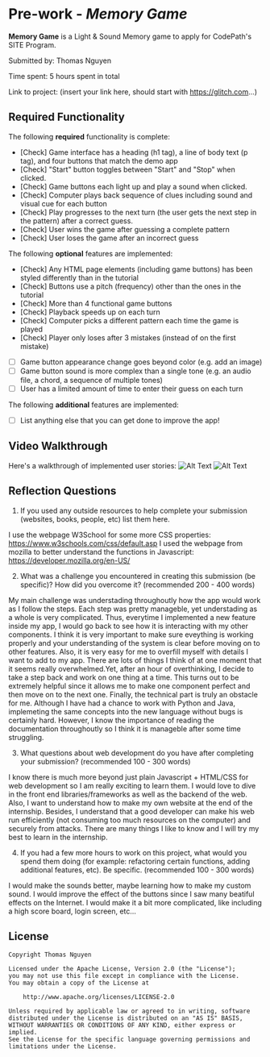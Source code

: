 # Pre-work - *Memory Game*

**Memory Game** is a Light & Sound Memory game to apply for CodePath's SITE Program. 

Submitted by: Thomas Nguyen

Time spent: 5 hours spent in total

Link to project: (insert your link here, should start with https://glitch.com...)

## Required Functionality

The following **required** functionality is complete:

* [Check] Game interface has a heading (h1 tag), a line of body text (p tag), and four buttons that match the demo app
* [Check] "Start" button toggles between "Start" and "Stop" when clicked. 
* [Check] Game buttons each light up and play a sound when clicked. 
* [Check] Computer plays back sequence of clues including sound and visual cue for each button
* [Check] Play progresses to the next turn (the user gets the next step in the pattern) after a correct guess. 
* [Check] User wins the game after guessing a complete pattern
* [Check] User loses the game after an incorrect guess

The following **optional** features are implemented:

* [Check] Any HTML page elements (including game buttons) has been styled differently than in the tutorial
* [Check] Buttons use a pitch (frequency) other than the ones in the tutorial
* [Check] More than 4 functional game buttons
* [Check] Playback speeds up on each turn
* [Check] Computer picks a different pattern each time the game is played
* [Check] Player only loses after 3 mistakes (instead of on the first mistake)
* [ ] Game button appearance change goes beyond color (e.g. add an image)
* [ ] Game button sound is more complex than a single tone (e.g. an audio file, a chord, a sequence of multiple tones)
* [ ] User has a limited amount of time to enter their guess on each turn

The following **additional** features are implemented:

- [ ] List anything else that you can get done to improve the app!

## Video Walkthrough

Here's a walkthrough of implemented user stories:
![Alt Text](https://cdn.glitch.com/c9a4587e-8520-4282-b7a3-3222af7b312e%2FCode%20Path%20GIF%20Testing.gif?v=1616622498404)
![Alt Text](https://cdn.glitch.com/c9a4587e-8520-4282-b7a3-3222af7b312e%2FCode%20Path%20GIF%20Fail%20Playing.gif?v=1616622353585)


## Reflection Questions
1. If you used any outside resources to help complete your submission (websites, books, people, etc) list them here. 

I use the webpage W3School for some more CSS properties: https://www.w3schools.com/css/default.asp
I used the webpage from mozilla to better understand the functions in Javascript: https://developer.mozilla.org/en-US/

2. What was a challenge you encountered in creating this submission (be specific)? How did you overcome it? (recommended 200 - 400 words) 

My main challenge was understading throughoutly how the app would work as I follow the steps. Each step was pretty manageble, yet understading as a whole is 
very complicated. Thus, everytime I implemented a new feature inside my app, I would go back to see how it is interacting with my other components. I think 
it is very important to make sure eveything is working properly and your understanding of the system is clear before moving on to other features. Also, it is very easy for me to overfill myself with details I want to add to my app. There are lots of things I think of at one moment that it seems 
really overwhelmed.Yet, after an hour of overthinking, I decide to take a step back and work on one thing at a time. This turns out to be extremely 
helpful since it allows me to make one component perfect and then move on to the next one. Finally, the technical part is truly an obstacle for me. Although I have had a chance to work with Python and Java, implemeting the same concepts into 
the new language without bugs is certainly hard. However, I know the importance of reading the documentation throughoutly so I think it is manageble 
after some time struggling.

3. What questions about web development do you have after completing your submission? (recommended 100 - 300 words) 

I know there is much more beyond just plain Javascript + HTML/CSS for web development so I am really exciting to learn them. I would love to dive in the front
end libraries/frameworks as well as the backend of the web. Also, I want to understand how to make my own website at the end of the internship. Besides,
I understand that a good developer can make his web run efficiently (not consuming too much resources on the computer) and securely from attacks.
There are many things I like to know and I will try my best to learn in the internship.

4. If you had a few more hours to work on this project, what would you spend them doing (for example: refactoring certain functions, adding additional features, etc). Be specific. (recommended 100 - 300 words) 

I would make the sounds better, maybe learning how to make my custom sound.
I would improve the effect of the buttons since I saw many beatiful effects on the Internet.
I would make it a bit more complicated, like including a high score board, login screen, etc...


## License

    Copyright Thomas Nguyen

    Licensed under the Apache License, Version 2.0 (the "License");
    you may not use this file except in compliance with the License.
    You may obtain a copy of the License at

        http://www.apache.org/licenses/LICENSE-2.0

    Unless required by applicable law or agreed to in writing, software
    distributed under the License is distributed on an "AS IS" BASIS,
    WITHOUT WARRANTIES OR CONDITIONS OF ANY KIND, either express or implied.
    See the License for the specific language governing permissions and
    limitations under the License.